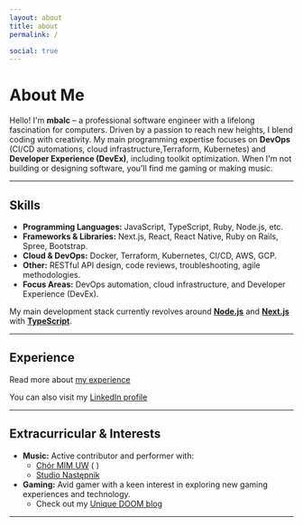 ```yaml
---
layout: about
title: about
permalink: /

social: true
---
```


# About Me

Hello! I'm **mbalc** – a professional software engineer with a lifelong fascination for computers.
Driven by a passion to reach new heights, I blend coding with creativity. My main programming
expertise focuses on **DevOps** (CI/CD automations, cloud infrastructure,Terraform, Kubernetes) and
**Developer Experience (DevEx)**, including toolkit optimization. When I'm not building or designing
software, you'll find me gaming or making music.

---

## Skills

-   **Programming Languages:** JavaScript, TypeScript, Ruby, Node.js, etc.
-   **Frameworks & Libraries:** Next.js, React, React Native, Ruby on Rails, Spree, Bootstrap.
-   **Cloud & DevOps:** Docker, Terraform, Kubernetes, CI/CD, AWS, GCP.
-   **Other:** RESTful API design, code reviews, troubleshooting, agile methodologies.
-   **Focus Areas:** DevOps automation, cloud infrastructure, and Developer Experience (DevEx).

My main development stack currently revolves around [**Node.js**](https://nodejs.org) and
[**Next.js**](https://nextjs.org/) with [**TypeScript**](https://www.typescriptlang.org/).

---

## Experience

Read more about [my experience](/experience)

You can also visit my [LinkedIn profile](https://www.linkedin.com/in/mbalc/)

---

## Extracurricular & Interests

-   **Music:** Active contributor and performer with:
    -   [Chór MIM UW](https://kultura.mimuw.edu.pl/chor/)
        ([<i class="fa-brands fa-youtube"></i>](https://www.youtube.com/@chormimuw717)
        [<i class="fa-brands fa-facebook"></i>](https://www.facebook.com/ChorMIM))
    -   [Studio Następnik](https://www.youtube.com/@nastepnik)
-   **Gaming:** Avid gamer with a keen interest in exploring new gaming experiences and technology.
    -   Check out my [Unique DOOM blog](https://mbalc.github.io/unique-doom/)
<!-- -   **Creativity:** Constantly finding ways to merge my technical expertise with creative projects. -->

---

<!--
Search Tags:
#SoftwareDeveloper #Programista #Warszawa #Warsaw #Dev #Programming #DevelopmentCompany #Coding #Engineers #Poland #Polska #WebsiteCode #Soft
-->
